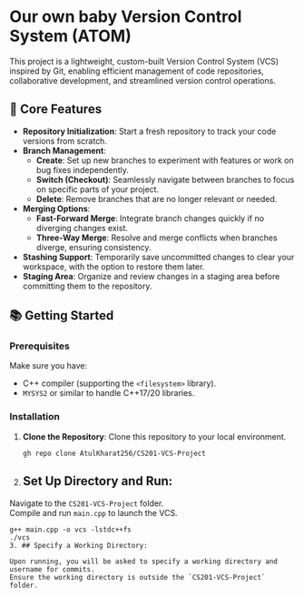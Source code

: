 # **Our own baby Version Control System (ATOM)**

This project is a lightweight, custom-built Version Control System (VCS) inspired by Git, enabling efficient management of code repositories, collaborative development, and streamlined version control operations.

## 🚀 **Core Features**

- **Repository Initialization**: Start a fresh repository to track your code versions from scratch.
- **Branch Management**:
  - **Create**: Set up new branches to experiment with features or work on bug fixes independently.
  - **Switch (Checkout)**: Seamlessly navigate between branches to focus on specific parts of your project.
  - **Delete**: Remove branches that are no longer relevant or needed.
- **Merging Options**:
  - **Fast-Forward Merge**: Integrate branch changes quickly if no diverging changes exist.
  - **Three-Way Merge**: Resolve and merge conflicts when branches diverge, ensuring consistency.
- **Stashing Support**: Temporarily save uncommitted changes to clear your workspace, with the option to restore them later.
- **Staging Area**: Organize and review changes in a staging area before committing them to the repository.

## 📚 **Getting Started**

### Prerequisites
Make sure you have:
- C++ compiler (supporting the `<filesystem>` library).
- `MYSYS2` or similar to handle C++17/20 libraries.

### Installation

1. **Clone the Repository**: 
   Clone this repository to your local environment.

   ```shell
   gh repo clone AtulKharat256/CS201-VCS-Project
2. ## Set Up Directory and Run:

  Navigate to the `CS201-VCS-Project` folder.  
  Compile and run `main.cpp` to launch the VCS.
  
  ```shell
  g++ main.cpp -o vcs -lstdc++fs
  ./vcs
3. ## Specify a Working Directory:

  Upon running, you will be asked to specify a working directory and username for commits.  
  Ensure the working directory is outside the `CS201-VCS-Project` folder.



